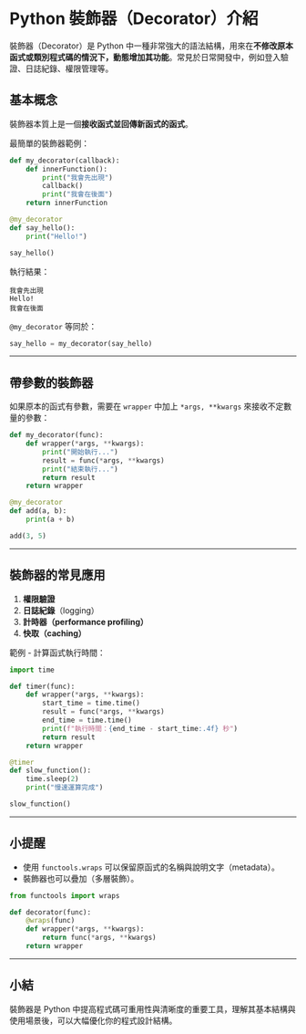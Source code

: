 # Python 裝飾器（Decorator）介紹

裝飾器（Decorator）是 Python 中一種非常強大的語法結構，用來在**不修改原本函式或類別程式碼的情況下，動態增加其功能**。常見於日常開發中，例如登入驗證、日誌紀錄、權限管理等。

## 基本概念

裝飾器本質上是一個**接收函式並回傳新函式的函式**。

最簡單的裝飾器範例：

```python
def my_decorator(callback):
    def innerFunction():
        print("我會先出現")
        callback()
        print("我會在後面")
    return innerFunction

@my_decorator
def say_hello():
    print("Hello!")

say_hello()
```

執行結果：

```
我會先出現
Hello!
我會在後面
```

`@my_decorator` 等同於：

```python
say_hello = my_decorator(say_hello)
```

---

## 帶參數的裝飾器

如果原本的函式有參數，需要在 `wrapper` 中加上 `*args, **kwargs` 來接收不定數量的參數：

```python
def my_decorator(func):
    def wrapper(*args, **kwargs):
        print("開始執行...")
        result = func(*args, **kwargs)
        print("結束執行...")
        return result
    return wrapper

@my_decorator
def add(a, b):
    print(a + b)

add(3, 5)
```

---

## 裝飾器的常見應用

1. **權限驗證**
2. **日誌紀錄**（logging）
3. **計時器（performance profiling）**
4. **快取（caching）**

範例 - 計算函式執行時間：

```python
import time

def timer(func):
    def wrapper(*args, **kwargs):
        start_time = time.time()
        result = func(*args, **kwargs)
        end_time = time.time()
        print(f"執行時間：{end_time - start_time:.4f} 秒")
        return result
    return wrapper

@timer
def slow_function():
    time.sleep(2)
    print("慢速運算完成")

slow_function()
```

---

## 小提醒

- 使用 `functools.wraps` 可以保留原函式的名稱與說明文字（metadata）。
- 裝飾器也可以疊加（多層裝飾）。

```python
from functools import wraps

def decorator(func):
    @wraps(func)
    def wrapper(*args, **kwargs):
        return func(*args, **kwargs)
    return wrapper
```

---

## 小結

裝飾器是 Python 中提高程式碼可重用性與清晰度的重要工具，理解其基本結構與使用場景後，可以大幅優化你的程式設計結構。

